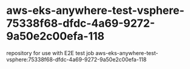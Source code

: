# aws-eks-anywhere-test-vsphere-75338f68-dfdc-4a69-9272-9a50e2c00efa-118
repository for use with E2E test job aws-eks-anywhere-test-vsphere:75338f68-dfdc-4a69-9272-9a50e2c00efa-118
